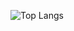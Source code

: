 <!--![green](green.jpg)-->

<!--
<p align="center"> 
  <img src="https://profile-counter.glitch.me/goto-eof/count.svg" />
</p>
-->


![Top Langs](https://github-readme-stats.vercel.app/api/top-langs/?username=goto-eof&hide_progress=false)
